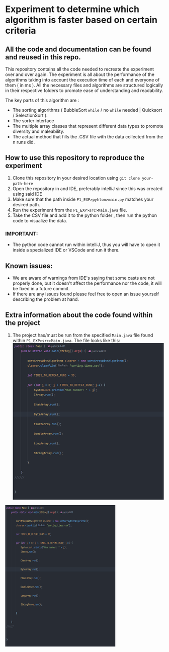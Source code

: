 # Experiment to determine which algorithm is faster based on certain criteria

## All the code and documentation can be found and reused in this repo.

This repository contains all the code needed to recreate the experiment over and over again. The experiment is all about the performance of the algorithms taking into account the execution time of each and everyone of them ( in ms ).
All the necessary files and algorithms are structured logically in their respective folders to promote ease of understanding and readability.

The key parts of this algorithm are :

* The sorting algorithms ( BubbleSort `while` / no `while` needed  | Quicksort / SelectionSort ).
* The sorter interface 
* The multiple array classes that represent different data types to promote diversity and maleability.
* The actual method that fills the .CSV file with the data collected from the n runs did.


## How to use this repository to reproduce the experiment

1. Clone this repository in your desired location using `git clone your-path-here`
2. Open the repository in and IDE, preferably intelliJ since this was created using said IDE
3. Make sure that the path inside `P1_EXP>pyhton>main.py` matches your desired path.
4. Run the experiment from the `P1_EXP>src>Main.java` file.
5. Take the CSV file and add it to the python folder , then run the python code to visualize the data.

### IMPORTANT:
* The python code cannot run within intelliJ, thus you will have to open it inside a specialized IDE or VSCode and run it there.

## Known issues:
* We are aware of warnings from IDE's saying that some casts are not properly done, but it doesn't affect the performance nor the code, it will be fixed in a future commit.
* If there are any issues found please feel free to open an issue yourself describing the problem at hand.

## Extra information about the code found within the project

1. The project has/must be run from the specified `Main.java` file found within `P1_EXP>src>Main.java`. The file looks like this:
![Main file structure](P1_EXP/assets_for_readme/main.png)
<img src = "P1_EXP/assets_for_readme/main.png" width = "350" height = "450">
